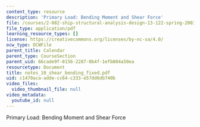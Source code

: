 ```yaml
---
content_type: resource
description: 'Primary Load: Bending Moment and Shear Force'
file: /courses/2-082-ship-structural-analysis-design-13-122-spring-2003/c1470acaaddecc64c333e57dd6db740b_notes_10_shear_bending_fixed.pdf
file_type: application/pdf
learning_resource_types: []
license: https://creativecommons.org/licenses/by-nc-sa/4.0/
ocw_type: OCWFile
parent_title: Calendar
parent_type: CourseSection
parent_uid: 66cade9f-8156-2287-0b4f-1efb004a50ea
resourcetype: Document
title: notes_10_shear_bending_fixed.pdf
uid: c1470aca-adde-cc64-c333-e57dd6db740b
video_files:
  video_thumbnail_file: null
video_metadata:
  youtube_id: null
---
```

Primary Load: Bending Moment and Shear Force